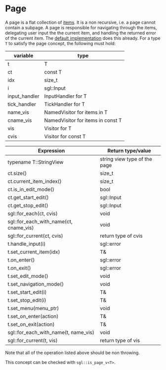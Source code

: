 # Page
A page is a flat collection of [items](item.md). It is a non recursive, i.e. a page cannot contain a subpage. 
A page is responsible for navigating through the items, delegating user input the the current item, and handling the returned error of the current item.
The [default implementation](#sgl::Page) does this already.
For a type `T` to satisfy the page concept, the following must hold:

 | variable      | type                              |
 | ------------- | --------------------------------- |
 | t             | T                                 |
 | ct            | const T                           |
 | idx           | size_t                            |
 | i             | sgl::Input                        |
 | input_handler | InputHandler for T                |
 | tick_handler  | TickHandler for T                 |
 | name_vis      | NamedVisitor for items in T       |
 | cname_vis     | NamedVisitor for items in const T |
 | vis           | Visitor for T                     |
 | cvis          | Visitor for const T               |


| Expression                             | Return type/value            |
| -------------------------------------- | ---------------------------- |
| typename T::StringView                 | string view type of the page |
| ct.size()                              | size_t                       |
| ct.current_item_index()                | size_t                       |
| ct.is_in_edit_mode()                   | bool                         |
| ct.get_start_edit()                    | sgl::Input                   |
| ct.get_stop_edit()                     | sgl::Input                   |
| sgl::for_each(ct, cvis)                | void                         |
| sgl::for_each_with_name(ct, cname_vis) | void                         |
| sgl::for_current(ct, cvis)             | return type of cvis          |
| t.handle_input(i)                      | sgl::error                   |
| t.set_current_item(idx)                | T&                           |
| t.on_enter()                           | sgl::error                   |
| t.on_exit()                            | sgl::error                   |
| t.set_edit_mode()                      | void                         |
| t.set_navigation_mode()                | void                         |
| t.set_start_edit(i)                    | T&                           |
| t.set_stop_edit(i)                     | T&                           |
| t.set_menu(menu_ptr)                   | void                         |
| t.set_on_enter(action)                 | T&                           |
| t.set_on_exit(action)                  | T&                           |
| sgl::for_each_with_name(t, name_vis)   | void                         |
| sgl::for_current(t, vis)               | return type of vis           |


Note that all of the operation listed above should be non throwing.

This concept can be checked with `sgl::is_page_v<T>`.